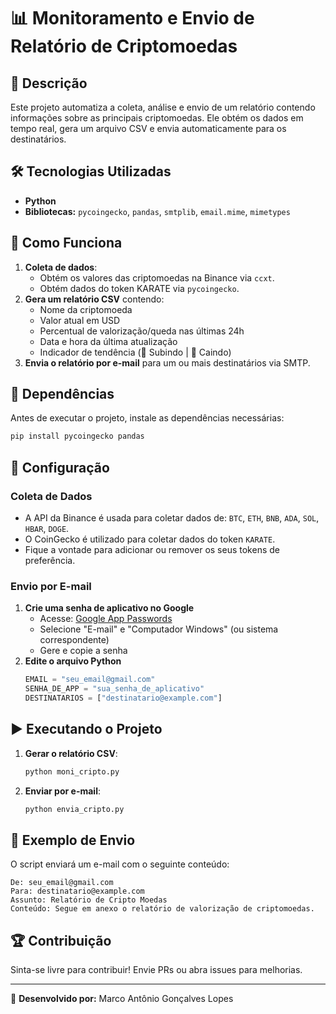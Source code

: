 # 📊 Monitoramento e Envio de Relatório de Criptomoedas

## 📌 Descrição
Este projeto automatiza a coleta, análise e envio de um relatório contendo informações sobre as principais criptomoedas. Ele obtém os dados em tempo real, gera um arquivo CSV e envia automaticamente para os destinatários.

## 🛠 Tecnologias Utilizadas
- **Python**
- **Bibliotecas:** `pycoingecko`, `pandas`, `smtplib`, `email.mime`, `mimetypes`

## 🚀 Como Funciona
1. **Coleta de dados**:
   - Obtém os valores das criptomoedas na Binance via `ccxt`.
   - Obtém dados do token KARATE via `pycoingecko`.
2. **Gera um relatório CSV** contendo:
   - Nome da criptomoeda
   - Valor atual em USD
   - Percentual de valorização/queda nas últimas 24h
   - Data e hora da última atualização
   - Indicador de tendência (🔼 Subindo | 🔽 Caindo)
3. **Envia o relatório por e-mail** para um ou mais destinatários via SMTP.

## 📄 Dependências
Antes de executar o projeto, instale as dependências necessárias:
```bash
pip install pycoingecko pandas
```

## 🔧 Configuração
### Coleta de Dados
- A API da Binance é usada para coletar dados de: `BTC`, `ETH`, `BNB`, `ADA`, `SOL`, `HBAR`, `DOGE`.
- O CoinGecko é utilizado para coletar dados do token `KARATE`.
- Fique a vontade para adicionar ou remover os seus tokens de preferência.

### Envio por E-mail
1. **Crie uma senha de aplicativo no Google**
   - Acesse: [Google App Passwords](https://myaccount.google.com/apppasswords)
   - Selecione "E-mail" e "Computador Windows" (ou sistema correspondente)
   - Gere e copie a senha
2. **Edite o arquivo Python**
   ```python
   EMAIL = "seu_email@gmail.com"
   SENHA_DE_APP = "sua_senha_de_aplicativo"
   DESTINATARIOS = ["destinatario@example.com"]
   ```

## ▶️ Executando o Projeto
1. **Gerar o relatório CSV**:
   ```bash
   python moni_cripto.py
   ```
2. **Enviar por e-mail**:
   ```bash
   python envia_cripto.py
   ```

## 📧 Exemplo de Envio
O script enviará um e-mail com o seguinte conteúdo:
```
De: seu_email@gmail.com
Para: destinatario@example.com
Assunto: Relatório de Cripto Moedas
Conteúdo: Segue em anexo o relatório de valorização de criptomoedas.
```

## 🏆 Contribuição
Sinta-se livre para contribuir! Envie PRs ou abra issues para melhorias.

---
🔗 **Desenvolvido por:** Marco Antônio Gonçalves Lopes

